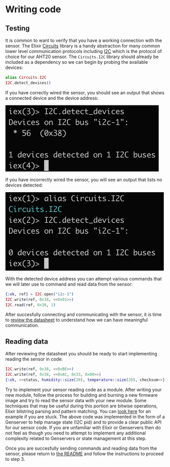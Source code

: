 # Writing code

## Testing

It is common to want to verify that you have a working connection with the sensor. The Elixir [Circuits](https://elixir-circuits.github.io/) library is a handy abstraction for many common lower level communication protocols including [I2C](https://github.com/elixir-circuits/circuits_i2c) which is the protocol of choice for our AHT20 sensor. The `Circuits.I2C` library should already be included as a dependency so we can begin by probing the available devices:

```elixir
alias Circuits.I2C
I2C.detect_devices()
```

If you have correctly wired the sensor, you should see an output that shows a connected device and the device address:

![Devices detected](devices-detected.png)

If you have incorrectly wired the sensor, you will see an output that lists no devices detected:

![No devices detected](no-devices-detected.png)

With the detected device address you can attempt various commands that we will later use to command and read data from the sensor:

```elixir
{:ok, ref} = I2C.open("i2c-1")
I2C.write(ref, 0x38, <<0x01>>)
I2C.read(ref, 0x38, 1)
```

After succesfully connecting and communicating with the sensor, it is time to [review the datasheet](datasheet.md) to understand how we can have meaningful communication.

## Reading data

After reviewing the datasheet you should be ready to start implementing reading the sensor in code:

```elixir
I2C.write(ref, 0x38, <<0xBE>>)
I2C.write(ref, 0x38, <<0xAC, 0x33, 0x00>>)
{:ok, <<status, humidity::size(20), temperature::size(20), checksum>>} = I2C.read(ref, 0x38, 7)
```

Try to implement your sensor reading code as a module. After writing your new module, follow the process for building and burning a new firmware image and try to read the sensor data with your new module. Some techniques that may be useful during this portion are bitwise operations, Elixir bitstring parsing and pattern matching. You can [look here](../../lib/retreat_hack/temp_hum_sensor.ex) for an example if you are stuck. The above code was implemented in the form of a Genserver to help manage state (I2C pid) and to provide a clear public API for our sensor code. If you are unfamiliar with Elixir or Genservers then do not feel as though you need to attempt to implement any additional complexity related to Genservers or state management at this step.

Once you are succesfully sending commands and reading data from the sensor, please return to [the README](../../README.md) and follow the instructions to proceed to step 3.
